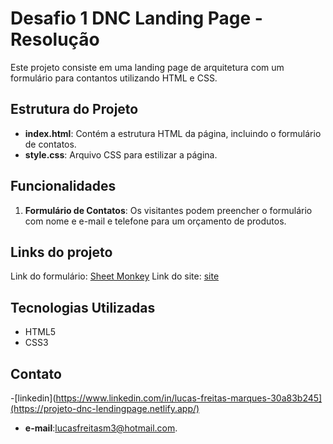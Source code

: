 # Desafio 1 DNC Landing Page - Resolução 

Este projeto consiste em uma landing page de arquitetura com um formulário para contantos utilizando HTML e CSS.

## Estrutura do Projeto

- **index.html**: Contém a estrutura HTML da página, incluindo o formulário de contatos.
- **style.css**: Arquivo CSS para estilizar a página.

## Funcionalidades

1. **Formulário de Contatos**: Os visitantes podem preencher o formulário com nome e  e-mail e telefone para um orçamento de produtos.


## Links do projeto

Link do formulário: [Sheet Monkey](https://docs.google.com/spreadsheets/d/1uc4ZhgQlG5grAtENSdRDaMByfmNvNEGZk0_O584UKaQ/edit#gid=0)
Link do site: [site](https://empresa-arquitetura-dnc.netlify.app/)

## Tecnologias Utilizadas

- HTML5
- CSS3

## Contato

-[linkedin](https://www.linkedin.com/in/lucas-freitas-marques-30a83b245](https://projeto-dnc-lendingpage.netlify.app/)
- **e-mail**:lucasfreitasm3@hotmail.com.
